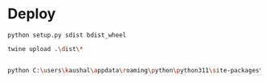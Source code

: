 # Deploy

`python setup.py sdist bdist_wheel`

```bash
twine upload .\dist\*    


python C:\users\kaushal\appdata\roaming\python\python311\site-packages\twine\__main__.py upload .\dist\*

```
